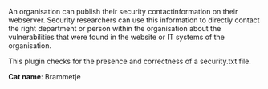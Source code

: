 An organisation can publish their security contactinformation on their webserver. Security researchers can use this information to directly contact the right department or person within the organisation about the vulnerabilities that were found in the website or IT systems of the organisation.

This plugin checks for the presence and correctness of a security.txt file.

**Cat name**: Brammetje